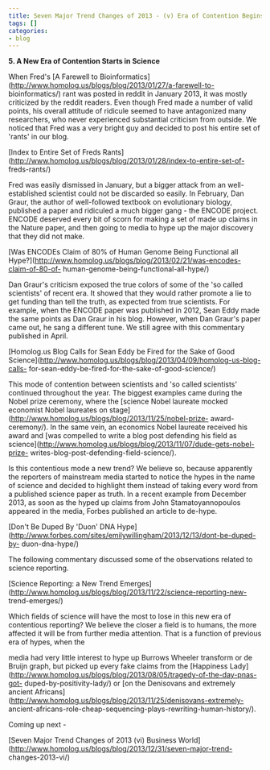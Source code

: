 ```yaml
---
title: Seven Major Trend Changes of 2013 - (v) Era of Contention Begins
tags: []
categories:
- blog
---
```

**5\. A New Era of Contention Starts in Science**
<!--more-->

When Fred's [A Farewell to
Bioinformatics](http://www.homolog.us/blogs/blog/2013/01/27/a-farewell-to-
bioinformatics/) rant was posted in reddit in January 2013, it was mostly
criticized by the reddit readers. Even though Fred made a number of valid
points, his overall attitude of ridicule seemed to have antagonized many
researchers, who never experienced substantial criticism from outside. We
noticed that Fred was a very bright guy and decided to post his entire set of
'rants' in our blog.

[Index to Entire Set of Freds
Rants](http://www.homolog.us/blogs/blog/2013/01/28/index-to-entire-set-of-
freds-rants/)

Fred was easily dismissed in January, but a bigger attack from an well-
established scientist could not be discarded so easily. In February, Dan
Graur, the author of well-followed textbook on evolutionary biology, published
a paper and ridiculed a much bigger gang - the ENCODE project. ENCODE deserved
every bit of scorn for making a set of made up claims in the Nature paper, and
then going to media to hype up the major discovery that they did not make.

[Was ENCODEs Claim of 80% of Human Genome Being Functional all
Hype?](http://www.homolog.us/blogs/blog/2013/02/21/was-encodes-claim-of-80-of-
human-genome-being-functional-all-hype/)

Dan Graur's criticism exposed the true colors of some of the 'so called
scientists' of recent era. It showed that they would rather promote a lie to
get funding than tell the truth, as expected from true scientists. For
example, when the ENCODE paper was published in 2012, Sean Eddy made the same
points as Dan Graur in his blog. However, when Dan Graur's paper came out, he
sang a different tune. We still agree with this commentary published in April.

[Homolog.us Blog Calls for Sean Eddy be Fired for the Sake of Good
Science](http://www.homolog.us/blogs/blog/2013/04/09/homolog-us-blog-calls-
for-sean-eddy-be-fired-for-the-sake-of-good-science/)

This mode of contention between scientists and 'so called scientists'
continued throughout the year. The biggest examples came during the Nobel
prize ceremony, where the [science Nobel laureate mocked economist Nobel
laureates on stage](http://www.homolog.us/blogs/blog/2013/11/25/nobel-prize-
award-ceremony/). In the same vein, an economics Nobel laureate received his
award and [was compelled to write a blog post defending his field as
science](http://www.homolog.us/blogs/blog/2013/11/07/dude-gets-nobel-prize-
writes-blog-post-defending-field-science/).

Is this contentious mode a new trend? We believe so, because apparently the
reporters of mainstream media started to notice the hypes in the name of
science and decided to highlight them instead of taking every word from a
published science paper as truth. In a recent example from December 2013, as
soon as the hyped up claims from John Stamatoyannopoulos appeared in the
media, Forbes published an article to de-hype.

[Don't Be Duped By 'Duon' DNA
Hype](http://www.forbes.com/sites/emilywillingham/2013/12/13/dont-be-duped-by-
duon-dna-hype/)

The following commentary discussed some of the observations related to science
reporting.

[Science Reporting: a New Trend
Emerges](http://www.homolog.us/blogs/blog/2013/11/22/science-reporting-new-
trend-emerges/)

Which fields of science will have the most to lose in this new era of
contentious reporting? We believe the closer a field is to humans, the more
affected it will be from further media attention. That is a function of
previous era of hypes, when the

media had very little interest to hype up Burrows Wheeler transform or de
Bruijn graph, but picked up every fake claims from the [Happiness
Lady](http://www.homolog.us/blogs/blog/2013/08/05/tragedy-of-the-day-pnas-got-
duped-by-positivity-lady/) or [on the Denisovans and extremely ancient
Africans](http://www.homolog.us/blogs/blog/2013/11/25/denisovans-extremely-
ancient-africans-role-cheap-sequencing-plays-rewriting-human-history/).

Coming up next -

[Seven Major Trend Changes of 2013 (vi) Business
World](http://www.homolog.us/blogs/blog/2013/12/31/seven-major-trend-
changes-2013-vi/)


